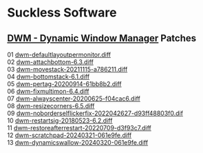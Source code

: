 # Suckless Software

## [DWM - Dynamic Window Manager](https://dwm.suckless.org/) Patches
01 [dwm-defaultlayoutpermonitor.diff](https://dwm.suckless.org/patches/defaultlayoutpermonitor/)  
02 [dwm-attachbottom-6.3.diff](https://dwm.suckless.org/patches/attachbottom/)  
03 [dwm-movestack-20211115-a786211.diff](https://dwm.suckless.org/patches/movestack/)  
04 [dwm-bottomstack-6.1.diff](https://dwm.suckless.org/patches/bottomstack/)  
05 [dwm-pertag-20200914-61bb8b2.diff](https://dwm.suckless.org/patches/pertag/)  
06 [dwm-fixmultimon-6.4.diff](https://dwm.suckless.org/patches/fixmultimon/)  
07 [dwm-alwayscenter-20200625-f04cac6.diff](https://dwm.suckless.org/patches/alwayscenter/)  
08 [dwm-resizecorners-6.5.diff](https://dwm.suckless.org/patches/resizecorners/)  
09 [dwm-noborderselflickerfix-2022042627-d93ff48803f0.dif](https://dwm.suckless.org/patches/noborder/)  
10 [dwm-restartsig-20180523-6.2.diff](https://dwm.suckless.org/patches/restartsig/)  
11 [dwm-restoreafterrestart-20220709-d3f93c7.diff](https://dwm.suckless.org/patches/restoreafterrestart/)  
12 [dwm-scratchpad-20240321-061e9fe.diff](https://dwm.suckless.org/patches/scratchpad/)  
13 [dwm-dynamicswallow-20240320-061e9fe.diff](https://dwm.suckless.org/patches/dynamicswallow/)  
